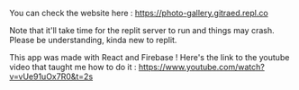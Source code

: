 You can check the website here : https://photo-gallery.gitraed.repl.co

Note that it'll take time for the replit server to run and things may crash. Please be understanding, kinda new to replit.

This app was made with React and Firebase ! 
Here's the link to the youtube video that taught me how to do it : https://www.youtube.com/watch?v=vUe91uOx7R0&t=2s
